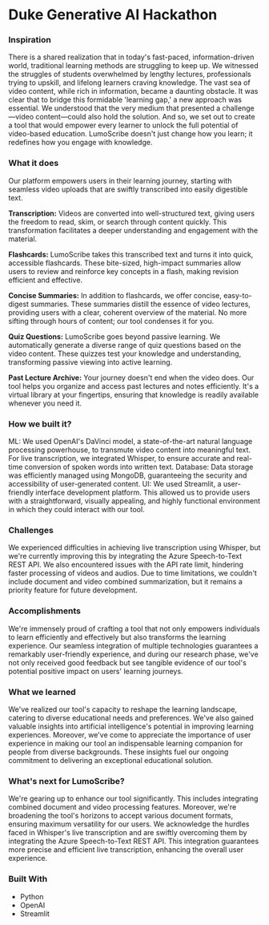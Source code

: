 # Duke Generative AI Hackathon

### Inspiration
There is a shared realization that in today's fast-paced, information-driven world, traditional learning methods are struggling to keep up. We witnessed the struggles of students overwhelmed by lengthy lectures, professionals trying to upskill, and lifelong learners craving knowledge. The vast sea of video content, while rich in information, became a daunting obstacle. It was clear that to bridge this formidable 'learning gap,' a new approach was essential. We understood that the very medium that presented a challenge—video content—could also hold the solution. And so, we set out to create a tool that would empower every learner to unlock the full potential of video-based education. LumoScribe doesn't just change how you learn; it redefines how you engage with knowledge.

### What it does
Our platform empowers users in their learning journey, starting with seamless video uploads that are swiftly transcribed into easily digestible text.

**Transcription:** Videos are converted into well-structured text, giving users the freedom to read, skim, or search through content quickly. This transformation facilitates a deeper understanding and engagement with the material.

**Flashcards:** LumoScribe takes this transcribed text and turns it into quick, accessible flashcards. These bite-sized, high-impact summaries allow users to review and reinforce key concepts in a flash, making revision efficient and effective.

**Concise Summaries:** In addition to flashcards, we offer concise, easy-to-digest summaries. These summaries distill the essence of video lectures, providing users with a clear, coherent overview of the material. No more sifting through hours of content; our tool condenses it for you.

**Quiz Questions:** LumoScribe goes beyond passive learning. We automatically generate a diverse range of quiz questions based on the video content. These quizzes test your knowledge and understanding, transforming passive viewing into active learning.

**Past Lecture Archive:** Your journey doesn't end when the video does. Our tool helps you organize and access past lectures and notes efficiently. It's a virtual library at your fingertips, ensuring that knowledge is readily available whenever you need it.

### How we built it?
ML: We used OpenAI's DaVinci model, a state-of-the-art natural language processing powerhouse, to transmute video content into meaningful text. For live transcription, we integrated Whisper, to ensure accurate and real-time conversion of spoken words into written text.
Database: Data storage was efficiently managed using MongoDB, guaranteeing the security and accessibility of user-generated content.
UI: We used Streamlit, a user-friendly interface development platform. This allowed us to provide users with a straightforward, visually appealing, and highly functional environment in which they could interact with our tool.

### Challenges
We experienced difficulties in achieving live transcription using Whisper, but we're currently improving this by integrating the Azure Speech-to-Text REST API. We also encountered issues with the API rate limit, hindering faster processing of videos and audios. Due to time limitations, we couldn't include document and video combined summarization, but it remains a priority feature for future development.

### Accomplishments
We're immensely proud of crafting a tool that not only empowers individuals to learn efficiently and effectively but also transforms the learning experience. Our seamless integration of multiple technologies guarantees a remarkably user-friendly experience, and during our research phase, we've not only received good feedback but see tangible evidence of our tool's potential positive impact on users' learning journeys.

### What we learned
We've realized our tool's capacity to reshape the learning landscape, catering to diverse educational needs and preferences. We've also gained valuable insights into artificial intelligence's potential in improving learning experiences. Moreover, we've come to appreciate the importance of user experience in making our tool an indispensable learning companion for people from diverse backgrounds. These insights fuel our ongoing commitment to delivering an exceptional educational solution.

### What's next for LumoScribe?
We're gearing up to enhance our tool significantly. This includes integrating combined document and video processing features. Moreover, we're broadening the tool's horizons to accept various document formats, ensuring maximum versatility for our users. We acknowledge the hurdles faced in Whisper's live transcription and are swiftly overcoming them by integrating the Azure Speech-to-Text REST API. This integration guarantees more precise and efficient live transcription, enhancing the overall user experience.

### Built With
- Python
- OpenAI
- Streamlit
